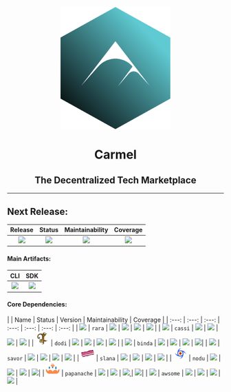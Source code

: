 <p align="center"> <img src="https://raw.githubusercontent.com/fluidtrends/carmel/master/logo.png" width="256px"> 
<h1 align="center"> Carmel </h1>
<h2 align="center"> The Decentralized Tech Marketplace </h2>
</p>

<hr/>

## Next Release:

| Release | Status | Maintainability | Coverage |
| :---: | :---: | :---: | :---: |
| <a href="https://docs.google.com/spreadsheets/d/e/2PACX-1vTtLsIGbhpMYQ44M_1EjYoJNlRKREgx0Uu6f79K4zS-RIUlzf7gAccnAlgemvW7x6XxPzIZiGbqYf3f/pubhtml"> <img src="https://img.shields.io/badge/dynamic/json?color=green&label=release&query=name&url=https%3A%2F%2Fraw.githubusercontent.com%2Ffluidtrends%2Fcarmel%2Fmaster%2Ffluid%2Freleases%2Fnext%2Fstatus.json"/></a> | <a href="https://github.com/fluidtrends/carmel/actions?query=workflow%3Abuild"><img src="https://github.com/fluidtrends/carmel/workflows/build/badge.svg" /></a> | <a href="https://codeclimate.com/github/fluidtrends/carmel/maintainability"><img src="https://api.codeclimate.com/v1/badges/c289d31bf409b4eecb1f/maintainability" /></a> | <a href="https://codeclimate.com/github/fluidtrends/carmel/test_coverage"><img src="https://api.codeclimate.com/v1/badges/c289d31bf409b4eecb1f/test_coverage" /></a> |

#### Main Artifacts:

|  CLI | SDK |
| :---: | :---: |
| <a href="https://www.npmjs.com/package/@carmel/cli"><img src="https://img.shields.io/npm/v/@carmel/cli?label=%40carmel%2Fcli"/></a> | <a href="https://www.npmjs.com/package/@carmel/sdk"><img src="https://img.shields.io/npm/v/@carmel/sdk?label=%40carmel%2Fsdk"/></a> | 

#### Core Dependencies:

|  | Name | Status | Version | Maintainability | Coverage |
| :---: | :---: | :---: | :---: | :---: | :---: | :---: |
| <img src="https://raw.githubusercontent.com/fluidtrends/rara/master/logo.png" width="32px"> | ```rara``` | <a href="https://github.com/fluidtrends/rara/actions?query=workflow%3Abuild"><img src="https://github.com/fluidtrends/rara/workflows/build/badge.svg" /></a>  | <a href="https://www.npmjs.com/package/rara"><img src="https://img.shields.io/npm/v/rara?label=rara"/></a> | <a href="https://codeclimate.com/github/fluidtrends/rara/maintainability"><img src="https://api.codeclimate.com/v1/badges/e22794e01b98efc81b34/maintainability" /></a> | <a href="https://codeclimate.com/github/fluidtrends/rara/test_coverage"><img src="https://api.codeclimate.com/v1/badges/e22794e01b98efc81b34/test_coverage" /></a> |
| <img src="https://raw.githubusercontent.com/fluidtrends/cassi/master/logo.png" width="32px"> | ```cassi``` |  <a href="https://github.com/fluidtrends/cassi/actions?query=workflow%3Abuild"><img src="https://github.com/fluidtrends/cassi/workflows/build/badge.svg" /></a> | <a href="https://www.npmjs.com/package/cassi"><img src="https://img.shields.io/npm/v/cassi?label=cassi"/></a> | <a href="https://codeclimate.com/github/fluidtrends/cassi/maintainability"><img src="https://api.codeclimate.com/v1/badges/f472b929f316ff5f2d76/maintainability" /></a> | <a href="https://codeclimate.com/github/fluidtrends/cassi/test_coverage"><img src="https://api.codeclimate.com/v1/badges/f472b929f316ff5f2d76/test_coverage" /></a> |
| <img src="https://raw.githubusercontent.com/fluidtrends/dodi/master/logo.png" width="32px"> | ```dodi``` |  <a href="https://github.com/fluidtrends/dodi/actions?query=workflow%3Abuild"><img src="https://github.com/fluidtrends/dodi/workflows/build/badge.svg" /></a> | <a href="https://www.npmjs.com/package/dodi"><img src="https://img.shields.io/npm/v/dodi?label=dodi"/></a> | <a href="https://codeclimate.com/github/fluidtrends/dodi/maintainability"><img src="https://api.codeclimate.com/v1/badges/fff0d5acc2bfd7a08ea1/maintainability" /></a> | <a href="https://codeclimate.com/github/fluidtrends/dodi/test_coverage"><img src="https://api.codeclimate.com/v1/badges/fff0d5acc2bfd7a08ea1/test_coverage" /></a> |
| <img src="https://raw.githubusercontent.com/fluidtrends/binda/master/logo.png" width="32px"> | ```binda``` |  <a href="https://github.com/fluidtrends/binda/actions?query=workflow%3Abuild"><img src="https://github.com/fluidtrends/binda/workflows/build/badge.svg" /></a> | <a href="https://www.npmjs.com/package/binda"><img src="https://img.shields.io/npm/v/binda?label=binda"/></a> | <a href="https://codeclimate.com/github/fluidtrends/binda/maintainability"><img src="https://api.codeclimate.com/v1/badges/fb6b55909e865447d56c/maintainability" /></a> | <a href="https://codeclimate.com/github/fluidtrends/binda/test_coverage"><img src="https://api.codeclimate.com/v1/badges/fb6b55909e865447d56c/test_coverage" /></a>|
| <img src="https://raw.githubusercontent.com/fluidtrends/savor/master/logo.png" width="32px"> | ```savor``` |  <a href="https://github.com/fluidtrends/savor/actions?query=workflow%3Abuild"><img src="https://github.com/fluidtrends/savor/workflows/build/badge.svg" /></a> | <a href="https://www.npmjs.com/package/savor"><img src="https://img.shields.io/npm/v/savor?label=savor"/></a> | <a href="https://codeclimate.com/github/fluidtrends/savor/maintainability"><img src="https://api.codeclimate.com/v1/badges/57832a98fa77c6512a4c/maintainability" /></a> | <a href="https://codeclimate.com/github/fluidtrends/savor/test_coverage"><img src="https://api.codeclimate.com/v1/badges/57832a98fa77c6512a4c/test_coverage" /></a> |
| <img src="https://raw.githubusercontent.com/fluidtrends/slana/master/logo.png" width="32px"> | ```slana``` |  <a href="https://github.com/fluidtrends/slana/actions?query=workflow%3Abuild"><img src="https://github.com/fluidtrends/slana/workflows/build/badge.svg" /></a>  | <a href="https://www.npmjs.com/package/slana"><img src="https://img.shields.io/npm/v/slana?label=slana"/></a> | <a href="https://codeclimate.com/github/fluidtrends/slana/maintainability"><img src="https://api.codeclimate.com/v1/badges/e31eba1090ad1c55c88c/maintainability" /></a> | <a href="https://codeclimate.com/github/fluidtrends/slana/test_coverage"><img src="https://api.codeclimate.com/v1/badges/e31eba1090ad1c55c88c/test_coverage" /></a> |
| <img src="https://raw.githubusercontent.com/fluidtrends/nodu/master/logo.png" width="32px"> | ```nodu``` |  <a href="https://github.com/fluidtrends/nodu/actions?query=workflow%3Abuild"><img src="https://github.com/fluidtrends/nodu/workflows/build/badge.svg" /></a>  | <a href="https://www.npmjs.com/package/nodu"><img src="https://img.shields.io/npm/v/nodu?label=slana"/></a> | <a href="https://codeclimate.com/github/fluidtrends/nodu/maintainability"><img src="https://api.codeclimate.com/v1/badges/078ad9e4eecafec6ebe1/maintainability" /></a> | <a href="https://codeclimate.com/github/fluidtrends/nodu/test_coverage"><img src="https://api.codeclimate.com/v1/badges/078ad9e4eecafec6ebe1/test_coverage" /></a>|
| <img src="https://raw.githubusercontent.com/fluidtrends/papanache/master/logo.png" width="32px"> | ```papanache``` |  <a href="https://github.com/fluidtrends/papanache/actions?query=workflow%3Abuild"><img src="https://github.com/fluidtrends/papanache/workflows/build/badge.svg" /></a> | <a href="https://www.npmjs.com/package/papanache"><img src="https://img.shields.io/npm/v/papanache?label=slana"/></a> | <a href="https://codeclimate.com/github/fluidtrends/papanache/maintainability"><img src="https://api.codeclimate.com/v1/badges/fe2c0e80d11ac003c35d/maintainability" /> </a> | <a href="https://codeclimate.com/github/fluidtrends/papanache/test_coverage"><img src="https://api.codeclimate.com/v1/badges/fe2c0e80d11ac003c35d/test_coverage" /></a>|
| <img src="https://raw.githubusercontent.com/fluidtrends/awsome/master/logo.png" width="32px"> | ```awsome``` |  <a href="https://github.com/fluidtrends/awsome/actions?query=workflow%3Abuild"><img src="https://github.com/fluidtrends/awsome/workflows/build/badge.svg" /></a>   | <a href="https://www.npmjs.com/package/awsome"><img src="https://img.shields.io/npm/v/awsome?label=awsome"/></a> | <a href="https://codeclimate.com/github/fluidtrends/awsome/maintainability"><img src="https://api.codeclimate.com/v1/badges/bcf4dae241b12298574c/maintainability"></a> | <a href="https://codeclimate.com/github/fluidtrends/awsome/test_coverage"><img src="https://api.codeclimate.com/v1/badges/bcf4dae241b12298574c/test_coverage"></a> |
